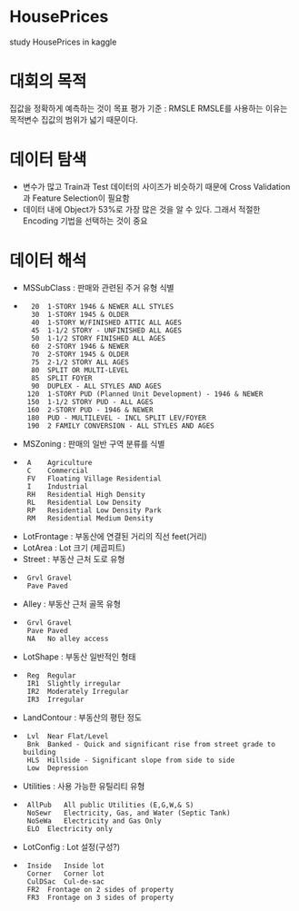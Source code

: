 # HousePrices
study HousePrices in kaggle

# 대회의 목적
집값을 정확하게 예측하는 것이 목표
평가 기준 : RMSLE
RMSLE를 사용하는 이유는 목적변수 집값의 범위가 넓기 때문이다.

# 데이터 탐색
- 변수가 많고 Train과 Test 데이터의 사이즈가 비슷하기 때문에 Cross Validation과 Feature Selection이 필요함
- 데이터 내에 Object가 53%로 가장 많은 것을 알 수 있다. 그래서 적절한 Encoding 기법을 선택하는 것이 중요

# 데이터 해석
- MSSubClass : 판매와 관련된 주거 유형 식별
-       20	1-STORY 1946 & NEWER ALL STYLES
        30	1-STORY 1945 & OLDER
        40	1-STORY W/FINISHED ATTIC ALL AGES
        45	1-1/2 STORY - UNFINISHED ALL AGES
        50	1-1/2 STORY FINISHED ALL AGES
        60	2-STORY 1946 & NEWER
        70	2-STORY 1945 & OLDER
        75	2-1/2 STORY ALL AGES
        80	SPLIT OR MULTI-LEVEL
        85	SPLIT FOYER
        90	DUPLEX - ALL STYLES AND AGES
       120	1-STORY PUD (Planned Unit Development) - 1946 & NEWER
       150	1-1/2 STORY PUD - ALL AGES
       160	2-STORY PUD - 1946 & NEWER
       180	PUD - MULTILEVEL - INCL SPLIT LEV/FOYER
       190	2 FAMILY CONVERSION - ALL STYLES AND AGES
- MSZoning : 판매의 일반 구역 분류를 식별
-      A	Agriculture
       C	Commercial
       FV	Floating Village Residential
       I	Industrial
       RH	Residential High Density
       RL	Residential Low Density
       RP	Residential Low Density Park 
       RM	Residential Medium Density
- LotFrontage : 부동산에 연결된 거리의 직선 feet(거리)
- LotArea : Lot 크기  (제곱피트)
- Street : 부동산 근처 도로 유형
-      Grvl	Gravel	
       Pave	Paved
- Alley : 부동산 근처 골목 유형
-      Grvl	Gravel
       Pave	Paved
       NA 	No alley access
- LotShape : 부동산 일반적인 형태
-      Reg	Regular	
       IR1	Slightly irregular
       IR2	Moderately Irregular
       IR3	Irregular
- LandContour : 부동산의 평탄 정도
-      Lvl	Near Flat/Level	
       Bnk	Banked - Quick and significant rise from street grade to building
       HLS	Hillside - Significant slope from side to side
       Low	Depression
- Utilities : 사용 가능한 유틸리티 유형
-      AllPub	All public Utilities (E,G,W,& S)	
       NoSewr	Electricity, Gas, and Water (Septic Tank)
       NoSeWa	Electricity and Gas Only
       ELO	Electricity only
- LotConfig : Lot 설정(구성?)
-      Inside	Inside lot
       Corner	Corner lot
       CulDSac	Cul-de-sac
       FR2	Frontage on 2 sides of property
       FR3	Frontage on 3 sides of property